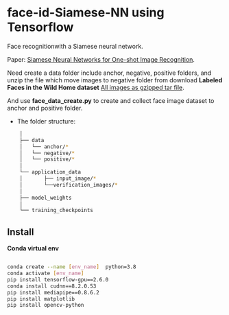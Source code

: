 # face-id-Siamese-NN using Tensorflow
Face recognitionwith a Siamese neural network.  

Paper: [Siamese Neural Networks for One-shot Image Recognition](https://www.cs.cmu.edu/~rsalakhu/papers/oneshot1.pdf).  

Need create a data folder include anchor, negative, positive folders, and unzip the file which move images to negative folder from download **Labeled Faces in the Wild Home dataset** [All images as gzipped tar file](http://vis-www.cs.umass.edu/lfw/#download).  

And use **face_data_create.py** to create and collect face image dataset to anchor and positive folder.  


* The folder structure:
```bash
    │
    ├── data
    │   └── anchor/*
    │   └── negative/*
    │   └── positive/*
    │
    └── application_data
    │       ├── input_image/*   
    │       └──verification_images/*
    │
    ├── model_weights
    │
    └── training_checkpoints
```

## Install  

**Conda virtual env**  
```bash

conda create --name [env_name]  python=3.8
conda activate [env_name]
pip install tensorflow-gpu==2.6.0
conda install cudnn==8.2.0.53
pip install mediapipe==0.8.6.2
pip install matplotlib
pip install opencv-python
```
